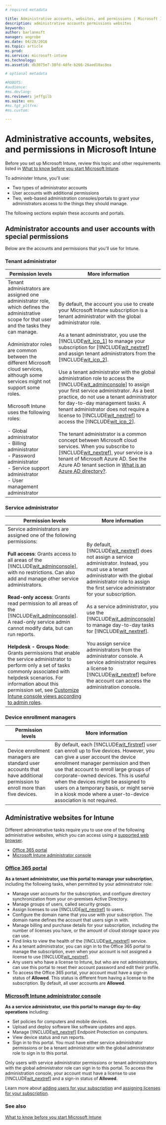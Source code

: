 ```yaml
---
# required metadata

title: Administrative accounts, websites, and permissions | Microsoft Intune
description: administrative accounts permissions websites
keywords:
author: barlanmsft
manager: angrobe
ms.date: 04/28/2016
ms.topic: article
ms.prod:
ms.service: microsoft-intune
ms.technology:
ms.assetid: db3075e7-38fd-4dfe-b266-26aed10ac8ea

# optional metadata

#ROBOTS:
#audience:
#ms.devlang:
ms.reviewer: jeffgilb
ms.suite: ems
#ms.tgt_pltfrm:
#ms.custom:

---
```


# Administrative accounts, websites, and permissions in Microsoft Intune

Before you set up Microsoft Intune, review this topic and other requirements listed in [What to know before you start Microsoft Intune](what-to-know-before-you-start-microsoft-intune.md).

To administer Intune, you'll use:
- Two types of administrator accounts
- User accounts with additional permissions
- Two, web-based administration consoles/portals to grant your administrators access to the things they should manage.

The following sections explain these accounts and portals.

## Administrator accounts and user accounts with special permissions

Below are the accounts and permissions that you'll use for Intune.

### Tenant administrator
|Permission levels|More information|
|--------------------------|-------------------------|
|Tenant administrators are assigned one administrator role, which defines the administrative scope for that user and the tasks they can manage.<br /><br />Administrator roles are common between the different Microsoft cloud services, although some services might not support some roles.<br /><br /> Microsoft Intune uses the following roles:<br /><br />- Global administrator<br />- Billing administrator<br />- Password administrator<br />- Service support administrator<br />- User management administrator|By default, the account you use to create your Microsoft Intune subscription is a tenant administrator with the global administrator role.<br /></br>  As a tenant administrator, you use the [!INCLUDE[wit_icp_1](../includes/wit_icp_1_md.md)] to manage your subscription for [!INCLUDE[wit_nextref](../includes/wit_nextref_md.md)] and assign tenant administrators from  the [!INCLUDE[wit_icp_2](../includes/wit_icp_2_md.md)].<br /><br />Use a tenant administrator with the global administration role to access the [!INCLUDE[wit_adminconsole](../includes/wit_adminconsole_md.md)] to assign your first service administrator. As a best practice, do not use a tenant administrator for day-to-day management tasks. A tenant administrator does not require a license to [!INCLUDE[wit_nextref](../includes/wit_nextref_md.md)] to access the [!INCLUDE[wit_icp_2](../includes/wit_icp_2_md.md)].<br /><br />The tenant administrator is a common concept between Microsoft cloud services. When you subscribe to [!INCLUDE[wit_nextref](../includes/wit_nextref_md.md)], your service is a tenant of Microsoft Azure AD. See the Azure AD tenant section in [What is an Azure AD directory?](http://technet.microsoft.com/library/jj573650.aspx).|


### Service administrator
|Permission levels|More information|
|--------------------------|-------------------------|
|Service administrators are assigned one of the following permissions:<br /><br />**Full access**: Grants access to all areas of the [!INCLUDE[wit_adminconsole](../includes/wit_adminconsole_md.md)], with no restrictions. Can also add and manage other service administrators.<br /><br />**Read-only access**: Grants read permission to all areas of the [!INCLUDE[wit_adminconsole](../includes/wit_adminconsole_md.md)]. A read-only service admin cannot modify data, but can run reports.<br /><br />**Helpdesk - Groups Node**: Grants permissions that enable the service administrator to perform only a set of tasks commonly associated with helpdesk scenarios. For information about this permission set, see [Customize Intune console views according to admin roles](/intune/deploy-use/control-what-admins-can-see-in-the-microsoft-intune-admin-console).|By default, [!INCLUDE[wit_nextref](../includes/wit_nextref_md.md)] does not assign a service administrator. Instead, you must use a tenant administrator with the global administrator role to assign the first service administrator for your subscription. </br></br> As a service administrator, you use the [!INCLUDE[wit_adminconsole](../includes/wit_adminconsole_md.md)] to manage day-to-day tasks for [!INCLUDE[wit_nextref](../includes/wit_nextref_md.md)].<br /><br />You assign service administrators from the administrator console. A service administrator requires a license to [!INCLUDE[wit_nextref](../includes/wit_nextref_md.md)] before the account can access the administration console.|



### Device enrollment managers
|Permission levels|More information|
|--------------------------|-------------------------|
|Device enrollment managers are standard user accounts that have additional permission to enroll more than five devices.|By default, each [!INCLUDE[wit_firstref](../includes/wit_firstref_md.md)] user can enroll up to five devices. However, you can give a user account the device enrollment manager permission and then use that account to enroll large groups of corporate-owned devices. This is useful when the devices might be assigned to users on a temporary basis, or might serve in a kiosk mode where a user-to-device association is not required.|


## Administrative websites for Intune
 Different administrative tasks require you to use one of the following administrative websites, which you can access using a [supported web browser](supported-web-browsers.md).

- [Office 365 portal](http://go.microsoft.com/fwlink/p/?LinkId=698854)
- [Microsoft Intune administrator console](https://admin.manage.microsoft.com/)

### [Office 365 portal](http://go.microsoft.com/fwlink/p/?LinkId=698854)

**As a tenant administrator, use this portal to manage your subscription**, including the following tasks, when permitted by your administrator role:

- Manage user accounts for the subscription, and configure directory synchronization from your on-premises Active Directory.
- Manage groups of users, called security groups.
- Assign licenses to use [!INCLUDE[wit_nextref](../includes/wit_nextref_md.md)] to users.
- Configure the domain name that you use with your subscription. The domain name defines the account that users sign in with.
- Manage billing and purchase details for your subscription, including the number of licenses you have, or the amount of cloud storage space you can use.
- Find links to view the health of the [!INCLUDE[wit_nextref](../includes/wit_nextref_md.md)] service.
- As a tenant administrator, you can sign in to the Office 365 portal to manage the subscription, even when your account is not assigned a license to use [!INCLUDE[wit_nextref](../includes/wit_nextref_md.md)].
- Any users who have a license to Intune, but who are not administrators, can use this portal to reset their account password and edit their profile.
- To access the Office 365 portal, your account must have a sign-in status of **Allowed**. This status is different from having a license to the subscription. By default, all user accounts are **Allowed**.


### [Microsoft Intune administrator console](https://admin.manage.microsoft.com/)

**As a service administrator, use this portal to manage day-to-day operations** including:

- Set policies for computers and mobile devices.
- Upload and deploy software like software updates and apps.
- Manage [!INCLUDE[wit_nextref](../includes/wit_nextref_md.md)] Endpoint Protection on computers.
- View device status and run reports.
- Sign in to this portal. You must have either service administrator permissions or be a tenant administrator with the global administrator role to sign in to this portal.


Only users with service administrator permissions or tenant administrators with the global administrator role can sign in to this portal. To access the administration console, your account must have a license to use [!INCLUDE[wit_nextref](../includes/wit_nextref_md.md)] and a sign-in status of **Allowed**.

Learn more about [adding users for your subscription](start-with-a-paid-subscription-to-microsoft-intune-step-3.md) and [assigning licenses for your subscription](start-with-a-paid-subscription-to-microsoft-intune-step-4.md).

 ### See also
 [What to know before you start Microsoft Intune](what-to-know-before-you-start-microsoft-intune.md)
